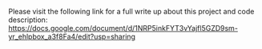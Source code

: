Please visit the following link for a full write up about this project and code description: https://docs.google.com/document/d/1NRP5inkFYT3vYajfl5GZD9sm-yr_ehlpbox_a3f8Fa4/edit?usp=sharing
